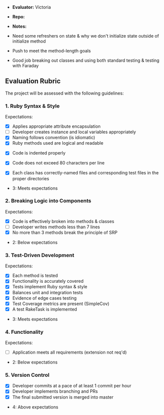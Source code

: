 * **Evaluator:** Victoria
* **Repo:**
* **Notes:**

* Need some refreshers on state & why we don't initialize state outside of initialize method
* Push to meet the method-length goals 
* Good job breaking out classes and using both standard testing & testing with Faraday

## Evaluation Rubric

The project will be assessed with the following guidelines:

### 1. Ruby Syntax & Style

Expectations: 

- [x] Applies appropriate attribute encapsulation  
- [ ] Developer creates instance and local variables appropriately
- [x] Naming follows convention (is idiomatic)
- [x] Ruby methods used are logical and readable  
<!-- - [ ] Developer implements best-choice enumerable methods -->
- [x] Code is indented properly
- [x] Code does not exceed 80 characters per line
- [x] Each class has correctly-named files and corresponding test files in the proper directories


* 3: Meets expectations

### 2. Breaking Logic into Components

Expectations: 

- [x] Code is effectively broken into methods & classes 
- [ ] Developer writes methods less than 7 lines 
- [x] No more than 3 methods break the principle of SRP 

* 2: Below expectations


### 3. Test-Driven Development

Expectations: 

- [x] Each method is tested  
- [x] Functionality is accurately covered
- [x] Tests implement Ruby syntax & style   
- [x] Balances unit and integration tests 
- [x] Evidence of edge cases testing 
- [x] Test Coverage metrics are present (SimpleCov)
- [x] A test RakeTask is implemented

* 3: Meets expectations


### 4. Functionality

Expectations: 

- [ ] Application meets all requirements (extension not req'd)

* 2: Below expectations


### 5. Version Control

- [x] Developer commits at a pace of at least 1 commit per hour
- [x] Developer implements branching and PRs
- [x] The final submitted version is merged into master

* 4: Above expectations

